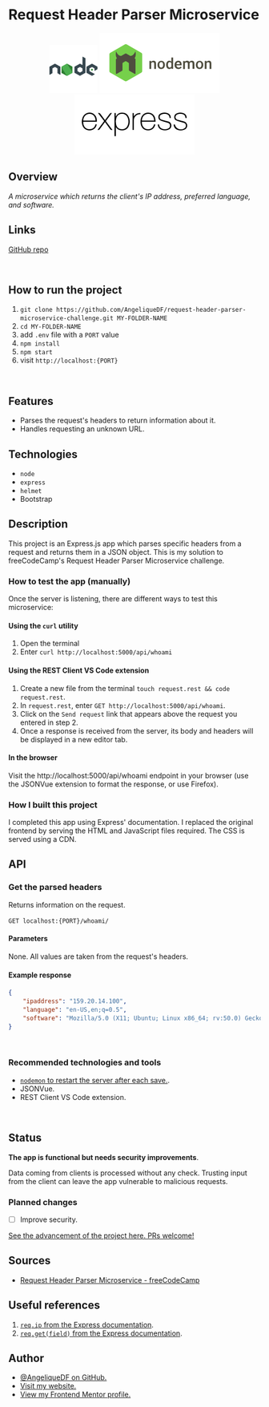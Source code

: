 # Request Header Parser Microservice

<div align="center">
  <img src="./src/img/logo-nodejs.svg">
  <img src="./src/img/logo-nodemon.svg">
  <img src="./src/img/logo-expressjs.svg">
</div>

## Overview

_A microservice which returns the client's IP address, preferred language, and software._

## Links

<p>
<a href="https://github.com/AngeliqueDF/request-header-parser-challenge">GitHub repo</a>
</p>

<br />

## How to run the project

1. `git clone https://github.com/AngeliqueDF/request-header-parser-microservice-challenge.git MY-FOLDER-NAME`
2. `cd MY-FOLDER-NAME`
3. add `.env` file with a `PORT` value
4. `npm install`
5. `npm start`
6. visit `http://localhost:{PORT}`

<br />

## Features

- Parses the request's headers to return information about it.
- Handles requesting an unknown URL.

## Technologies

- `node`
- `express`
- `helmet`
- Bootstrap

## Description

This project is an Express.js app which parses specific headers from a request and returns them in a JSON object. This is my solution to freeCodeCamp's Request Header Parser Microservice challenge.

### How to test the app (manually)

Once the server is listening, there are different ways to test this microservice:

#### Using the `curl` utility

1. Open the terminal
2. Enter `curl http://localhost:5000/api/whoami`

#### Using the REST Client VS Code extension

1. Create a new file from the terminal `touch request.rest && code request.rest`.
2. In `request.rest`, enter `GET http://localhost:5000/api/whoami`.
3. Click on the `Send request` link that appears above the request you entered in step 2.
4. Once a response is received from the server, its body and headers will be displayed in a new editor tab.

#### In the browser

Visit the http://localhost:5000/api/whoami endpoint in your browser (use the JSONVue extension to format the response, or use Firefox).

### How I built this project

I completed this app using Express' documentation. I replaced the original frontend by serving the HTML and JavaScript files required. The CSS is served using a CDN.

## API

### Get the parsed headers

Returns information on the request.

`GET localhost:{PORT}/whoami/`

#### Parameters

None. All values are taken from the request's headers.

#### Example response

```json
{
	"ipaddress": "159.20.14.100",
	"language": "en-US,en;q=0.5",
	"software": "Mozilla/5.0 (X11; Ubuntu; Linux x86_64; rv:50.0) Gecko/20100101 Firefox/50.0"
}
```

<br />

### Recommended technologies and tools

- [`nodemon` to restart the server after each save.](https://www.npmjs.com/package/nodemon).
- JSONVue.
- REST Client VS Code extension.

<br />

## Status

**The app is functional but needs security improvements**.

Data coming from clients is processed without any check. Trusting input from the client can leave the app vulnerable to malicious requests.

### Planned changes

- [ ] Improve security.

[See the advancement of the project here. PRs welcome!]()

## Sources

- [Request Header Parser Microservice - freeCodeCamp](https://www.freecodecamp.org/learn/back-end-development-and-apis/back-end-development-and-apis-projects/request-header-parser-microservice)

## Useful references

1. [`req.ip` from the Express documentation](http://expressjs.com/en/4x/api.html#req.ip).
2. [`req.get(field)` from the Express documentation](http://expressjs.com/en/4x/api.html#req.get).

## Author

- [@AngeliqueDF on GitHub.](https://github.com/AngeliqueDF)
- [Visit my website.](https://adf.dev)
- [View my Frontend Mentor profile.](https://www.frontendmentor.io/profile/AngeliqueDF)
